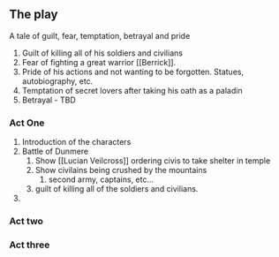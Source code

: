 ## The play

A tale of guilt, fear, temptation, betrayal and pride

1. Guilt of killing all of his soldiers and civilians
2. Fear of fighting a great warrior [[Berrick]].
3. Pride of his actions and not wanting to be forgotten. Statues, autobiography, etc.
4. Temptation of secret lovers after taking his oath as a paladin
5. Betrayal - TBD

### Act One

1. Introduction of the characters
2. Battle of Dunmere
	1. Show [[Lucian Veilcross]] ordering civis to take shelter in temple
	2. Show civilains being crushed by the mountains
		1. second army, captains, etc...
	3. guilt of killing all of the soldiers and civilians.
3. 

### Act two

### Act three
